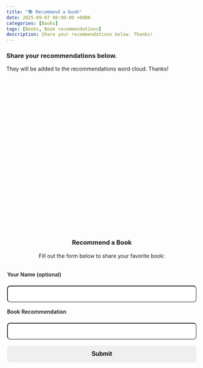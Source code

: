 ```yaml
---
title: "📚 Recommend a book"
date: 2025-09-07 00:00:00 +0800
categories: [Books]
tags: [Books, Book recommendations]
description: Share your recommendations below. Thanks!
---
```


### Share your recommendations below.
They will be added to the recommendations word cloud.
Thanks!

<div id="wordcloud-section" style="text-align:center;">
  <div id="wordcloud" style="width:100%; height:400px; margin:1rem auto;"></div>
</div>

<h3 style="text-align:center;">Recommend a Book</h3>
<p style="text-align:center;">Fill out the form below to share your favorite book:</p>

<form id="book-form" class="modern-form">
  <label>Your Name (optional)</label>
  <input type="text" id="name" name="name" placeholder=""/>
  <label>Book Recommendation</label>
  <input type="text" id="book" name="book" placeholder="" required/>
  <button type="submit">Submit</button>
  <p id="thank-message" class="thank-message" style="text-align:center; display:none;"></p>
</form>

<style>
.modern-form {
  display:flex; flex-direction:column; max-width:500px; margin:2rem auto; gap:1rem;
}
.modern-form label { font-weight:600; margin-bottom:0.3rem; }
.modern-form input {
  padding:0.7rem 1rem; border-radius:8px; font-size:1rem;
  outline:none; transition: all 0.2s;
}
.modern-form input:focus { box-shadow:0 0 5px rgba(79,70,229,0.3); }
.modern-form button {
  padding:0.8rem 1rem; font-size:1rem; border:none; border-radius:8px;
  font-weight:600; cursor:pointer; transition: all 0.15s ease-in-out;
}
.modern-form button:hover { transform:scale(1.02); }
.modern-form button:active {
  transform:scale(0.97); box-shadow: inset 0 2px 4px rgba(0,0,0,0.2);
}
.thank-message { margin-top:1rem; font-weight:600; animation:fadeIn 0.3s ease-in-out; }
@keyframes fadeIn { from { opacity:0; transform:translateY(-5px);} to {opacity:1; transform:translateY(0);} }
</style>

<script src="https://cdnjs.cloudflare.com/ajax/libs/wordcloud2.js/1.1.1/wordcloud2.min.js"></script>
<script>
const scriptURL = "https://script.google.com/macros/s/AKfycbx5PUwHWYn-a3DUdqTJGWdQ3CrvDiSlmea9JC2z1wAYXVJoFSTIwG8wmKZF1O0pFkg/exec"; // <-- paste your deployed Apps Script Web App URL
const form = document.getElementById("book-form");
const thankMessage = document.getElementById("thank-message");
// Form submission
form.addEventListener("submit", async e => {
  e.preventDefault();
  const name = document.getElementById("name").value || "Anonymous";
  let book = document.getElementById("book").value;
  // Normalize book title
  book = book.trim().replace(/\s+/g,' ')
    .split(' ').map(w => w.charAt(0).toUpperCase() + w.slice(1).toLowerCase())
    .join(' ');
  try {
    const payload = { name, book };
    const res = await fetch(scriptURL, {
      method:"POST",
      headers: { "Content-Type":"application/json" },
      body: JSON.stringify(payload)
    });
    const result = await res.json();
    if(result.result === "success") {
      thankMessage.style.display = "block";
      thankMessage.style.color = "#10b981";
      thankMessage.textContent = "Thanks for your recommendation!";
      form.reset();
      loadWordCloud(); // refresh
    } else {
      thankMessage.style.display = "block";
      thankMessage.style.color = "#ef4444";
      thankMessage.textContent = "Error: " + result.message;
    }
  } catch(err) {
    console.error(err);
    thankMessage.style.display = "block";
    thankMessage.style.color = "#ef4444";
    thankMessage.textContent = "Error submitting. Please try again.";
  }
  setTimeout(() => { thankMessage.style.display = "none"; }, 2000);
});
// Load word cloud including ALL books
async function loadWordCloud() {
  try {
    const res = await fetch(scriptURL);
    const data = await res.json();
    const counts = {};
    data.forEach(entry => {
      if(entry.book) {
        const b = entry.book.trim().replace(/\s+/g,' ')
          .split(' ').map(w => w.charAt(0).toUpperCase() + w.slice(1).toLowerCase())
          .join(' ');
        if(b) counts[b] = (counts[b] || 0) + 1;
      }
    });
    const words = Object.entries(counts).map(([book, count]) => [book, count * 10]);
    WordCloud(document.getElementById("wordcloud"), {
      list: words, gridSize:16, weightFactor:2,
      color:() => getComputedStyle(document.body).color,
      backgroundColor:"transparent"
    });
  } catch(err) {
    console.error("Error loading word cloud:", err);
  }
}
loadWordCloud();
</script>

